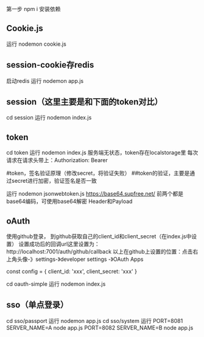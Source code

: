 第一步 npm i 安装依赖
## Cookie.js
运行 nodemon cookie.js
## session-cookie存redis
启动redis
运行 nodemon app.js
## session（这里主要是和下面的token对比）
cd session
运行
nodemon index.js

## token
cd token
运行 nodemon index.js
服务端无状态，token存在localstorage里
每次请求在请求头带上：Authorization: Bearer <token>

#token，签名验证原理（修改secret，将验证失败）
##token的验证，主要是通过secret进行加密，验证签名是否一致

运行
nodemon jsonwebtoken.js
https://base64.supfree.net/ 前两个都是base64编码，可使用base64解密 Header和Payload

## oAuth
使用github登录，
到github获取自己的client_id和client_secret（在index.js中设置）
设置成功后的回调url这里设置为：http://localhost:7001/auth/github/callback
以上在github上设置的位置：点击右上角头像-》settings-》developer settings -》OAuth Apps

const config = {
    client_id: 'xxx',
    client_secret: 'xxx'
}

cd oauth-simple
运行
nodemon index.js
## sso（单点登录）
cd sso/passport
运行
nodemon app.js
cd sso/system 
运行
PORT=8081 SERVER_NAME=A node app.js
PORT=8082 SERVER_NAME=B node app.js